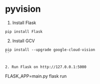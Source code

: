 # pyvision

1. Install Flask

```
pip install Flask
```


2. Install GCV
```
pip install --upgrade google-cloud-vision
``


2. Run Flask on http://127.0.0.1:5000

```
FLASK_APP=main.py flask run
```